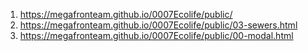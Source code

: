 1. https://megafronteam.github.io/0007Ecolife/public/
3. https://megafronteam.github.io/0007Ecolife/public/03-sewers.html
4. https://megafronteam.github.io/0007Ecolife/public/00-modal.html